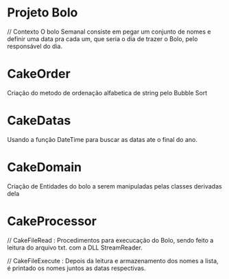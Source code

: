 # Projeto Bolo 

// Contexto
O  bolo Semanal consiste em pegar um conjunto de nomes e definir uma data pra cada um, que seria o dia de trazer o Bolo, pelo responsável do dia.

# CakeOrder
Criação do metodo de ordenação alfabetica de string pelo Bubble Sort

# CakeDatas
Usando a função DateTime para buscar as datas ate o final do ano. 

# CakeDomain
Criação de Entidades do bolo a serem manipuladas pelas classes derivadas dela

# CakeProcessor
  // CakeFileRead : 
Procedimentos para execucação do Bolo, sendo feito a leitura do arquivo txt. com a DLL StreamReader.

  // CakeFileExecute :
Depois da leitura e armazenamento dos nomes a lista, é printado os nomes juntos as datas respectivas.





